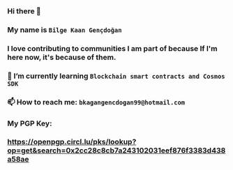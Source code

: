 ### Hi there 👋
### My name is `Bilge Kaan Gençdoğan`
### I love contributing to communities I am part of because If I'm here now, it's because of them.
### 🌱 I’m currently learning `Blockchain smart contracts and Cosmos SDK`
### 📫 How to reach me: `bkagangencdogan99@hotmail.com`
### My PGP Key:
### https://openpgp.circl.lu/pks/lookup?op=get&search=0x2cc28c8cb7a243102031eef876f3383d438a58ae
<!--
**BilgeKaanGencdogan/BilgeKaanGencdogan** is a ✨ _special_ ✨ repository because its `README.md` (this file) appears on your GitHub profile.

Here are some ideas to get you started:

- 🔭 I’m currently looking for an internship related with blockhain development
- 🌱 I’m currently learning Blockchain smart contracts and Cosmos SDK
- 👯 I’m looking to collaborate on ...
- 🤔 I’m looking for help with ...
- 💬 Ask me about ...
- 📫 How to reach me: bkagangencdogan99@hotmail.com
- 😄 Pronouns: ...
- ⚡ Fun fact: ...
-->
